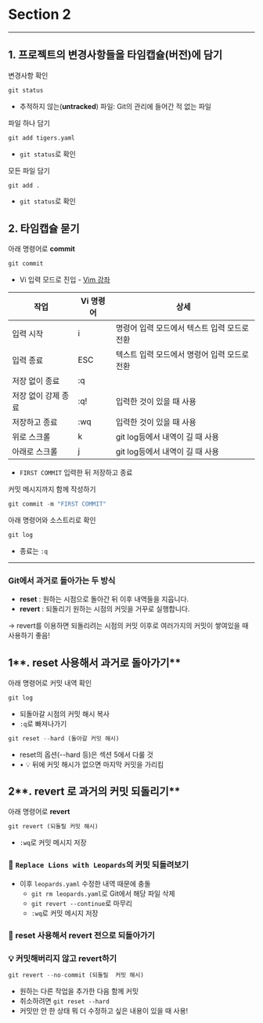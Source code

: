 # Section 2

---

## **1. 프로젝트의 변경사항들을 타임캡슐(버전)에 담기**

변경사항 확인

```python
git status
```

- 추적하지 않는(**untracked**) 파일: Git의 관리에 들어간 적 없는 파일

파일 하나 담기

```python
git add tigers.yaml
```

- `git status`로 확인

모든 파일 담기

```python
git add .
```

- `git status`로 확인

## **2. 타임캡슐 묻기**

아래 명령어로 **commit**

```python
git commit
```

- Vi 입력 모드로 진입 - [Vim 강좌](https://www.yalco.kr/10_vim/)

| 작업 | Vi 명령어 | 상세 |
| --- | --- | --- |
| 입력 시작 | i | 명령어 입력 모드에서 텍스트 입력 모드로 전환 |
| 입력 종료 | ESC | 텍스트 입력 모드에서 명령어 입력 모드로 전환 |
| 저장 없이 종료 | :q |  |
| 저장 없이 강제 종료 | :q! | 입력한 것이 있을 때 사용 |
| 저장하고 종료 | :wq | 입력한 것이 있을 때 사용 |
| 위로 스크롤 | k | git log등에서 내역이 길 때 사용 |
| 아래로 스크롤 | j | git log등에서 내역이 길 때 사용 |
- `FIRST COMMIT` 입력한 뒤 저장하고 종료

커밋 메시지까지 함께 작성하기

```python
git commit -m "FIRST COMMIT"
```

아래 명령어와 소스트리로 확인

```python
git log
```

- 종료는 `:q`

---

### **Git에서 과거로 돌아가는 두 방식**

- **reset** : 원하는 시점으로 돌아간 뒤 이후 내역들을 지웁니다.
- **revert** : 되돌리기 원하는 시점의 커밋을 거꾸로 실행합니다.

→ revert를 이용하면 되돌리려는 시점의 커밋 이후로 여러가지의 커밋이 쌓여있을 때 사용하기 좋음!

## 1**. reset 사용해서 과거로 돌아가기**

아래 명령어로 커밋 내역 확인

```python
git log
```

- 되돌아갈 시점의 커밋 해시 복사
- `:q`로 빠져나가기

```python
git reset --hard (돌아갈 커밋 해시)
```

- reset의 옵션(--hard 등)은 섹션 5에서 다룰 것
- • 💡 뒤에 커밋 해시가 없으면 마지막 커밋을 가리킴

## 2**. revert 로 과거의 커밋 되돌리기**

아래 명령어로 **revert**

```python
git revert (되돌릴 커밋 해시)
```

- `:wq`로 커밋 메시지 저장

### **🎯 `Replace Lions with Leopards`의 커밋 되돌려보기**

- 이후 `leopards.yaml` 수정한 내역 때문에 충돌
    - `git rm leopards.yaml`로 Git에서 해당 파일 삭제
    - `git revert --continue`로 마무리
    - `:wq`로 커밋 메시지 저장

### **🎯 reset 사용해서 revert 전으로 되돌아가기**

### **💡 커밋해버리지 않고 revert하기**

```python
git revert --no-commit (되돌릴  커밋 해시)
```

- 원하는 다른 작업을 추가한 다음 함께 커밋
- 취소하려면 `git reset --hard`
- 커밋만 안 한 상태 뭐 더 수정하고 싶은 내용이 있을 때 사용!